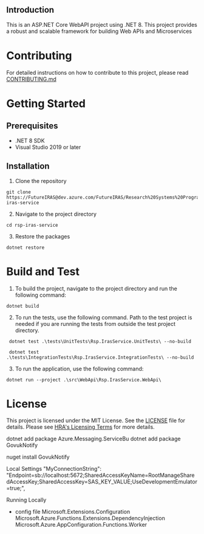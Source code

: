 ## Introduction

This is an ASP.NET Core WebAPI project using .NET 8. This project provides a robust and scalable framework for building Web APIs and Microservices

# Contributing

For detailed instructions on how to contribute to this project, please read [CONTRIBUTING.md](./docs/CONTRIBUTING.md) 

# Getting Started

## Prerequisites

- .NET 8 SDK
- Visual Studio 2019 or later

## Installation

1. Clone the repository

```
git clone https://FutureIRAS@dev.azure.com/FutureIRAS/Research%20Systems%20Programme/_git/rsp-iras-service
```
2. Navigate to the project directory

```
cd rsp-iras-service
```

3. Restore the packages
```
dotnet restore
```
# Build and Test

1. To build the project, navigate to the project directory and run the following command:

```
dotnet build
```

2. To run the tests, use the following command. Path to the test project is needed if you are running the tests from outside the test project directory.

```
 dotnet test .\tests\UnitTests\Rsp.IrasService.UnitTests\ --no-build

 dotnet test .\tests\IntegrationTests\Rsp.IrasService.IntegrationTests\ --no-build
```

3. To run the application, use the following command:

```
dotnet run --project .\src\WebApi\Rsp.IrasService.WebApi\
```
# License

This project is licensed under the MIT License. See the [LICENSE](./LICENSE) file for details. Please see [HRA's Licensing Terms](https://dev.azure.com/FutureIRAS/Research%20Systems%20Programme/_wiki/wikis/RSP.wiki/84/Licensing-Information) for more details.

dotnet add package Azure.Messaging.ServiceBu
dotnet add package GovukNotify

nuget install GovukNotify

Local Settings
"MyConnectionString": "Endpoint=sb://localhost:5672;SharedAccessKeyName=RootManageSharedAccessKey;SharedAccessKey=SAS_KEY_VALUE;UseDevelopmentEmulator=true;",

Running Locally
- config file
Microsoft.Extensions.Configuration
Microsoft.Azure.Functions.Extensions.DependencyInjection
Microsoft.Azure.AppConfiguration.Functions.Worker